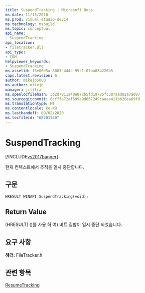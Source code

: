 ```yaml
---
title: SuspendTracking | Microsoft Docs
ms.date: 11/15/2016
ms.prod: visual-studio-dev14
ms.technology: msbuild
ms.topic: conceptual
api_name:
- SuspendTracking
api_location:
- filetracker.dll
api_type:
- COM
helpviewer_keywords:
- SuspendTracking
ms.assetid: f5e06e5a-8083-444c-99c1-07ba834226b5
caps.latest.revision: 6
author: mikejo5000
ms.author: mikejo
manager: jillfra
ms.openlocfilehash: 3b2d7811a40e87cb5fd19785fc387aad02a7ad07
ms.sourcegitcommit: 6cfffa72af599a9d667249caaaa411bb28ea69fd
ms.translationtype: MT
ms.contentlocale: ko-KR
ms.lasthandoff: 09/02/2020
ms.locfileid: "68201740"
---
```

# <a name="suspendtracking"></a>SuspendTracking
[!INCLUDE[vs2017banner](../includes/vs2017banner.md)]

현재 컨텍스트에서 추적을 일시 중단합니다.  
  
## <a name="syntax"></a>구문  
  
```  
HRESULT WINAPI SuspendTracking(void);  
```  
  
## <a name="return-value"></a>Return Value  
 [HRESULT] (<!-- TODO: review code entity reference <xref:assetId:///HRESULT?qualifyHint=False&amp;autoUpgrade=True>  -->)를 사용 하 여<!-- TODO: review code entity reference <xref:assetId:///SUCCEEDED?qualifyHint=False&amp;autoUpgrade=True>  -->) 비트 집합이 일시 중단 되었습니다.  
  
## <a name="requirements"></a>요구 사항  
 **헤더:** FileTracker.h  
  
## <a name="see-also"></a>관련 항목  
 [ResumeTracking](../msbuild/resumetracking.md)
